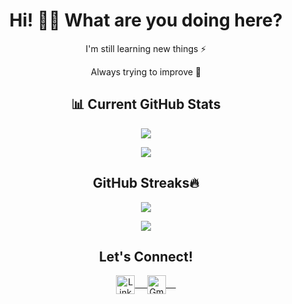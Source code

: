 <h1 align="center"> Hi! 👋🏻 What are you doing here? </h1>
<p align="center">I'm still learning new things ⚡</p>
<p align="center">Always trying to improve 🚀</p>

<h2 align="center">📊 Current GitHub Stats</h2>

<div align="center">

![](https://github-readme-stats.vercel.app/api?username=jfaundez07&theme=tokyonight&hide_border=true&include_all_commits=true&count_private=false)

![](https://github-readme-stats.vercel.app/api/top-langs/?username=jfaundez07&theme=tokyonight&hide_border=true&include_all_commits=true&count_private=false&layout=compact)

</div>

<h2 align="center">GitHub Streaks🔥</h2>

<div align="center">

![](https://github-readme-streak-stats.herokuapp.com/?user=jfaundez07&theme=tokyonight&hide_border=true)

[![](https://visitcount.itsvg.in/api?id=jfaundez07&icon=2&color=0)](https://visitcount.itsvg.in)

</div>

<h2 align="center">Let's Connect!</h2> 

<p align="center">
    <a href="https://www.linkedin.com/in/joaquin-faundez-concha-ab3159269" target="_blank">
        <img align="center" alt="LinkedIn" width="30px" src="https://www.vectorlogo.zone/logos/linkedin/linkedin-icon.svg" /> &nbsp; &nbsp;
    </a>
    <a href="mailto:j.faundez07@ufromail.cl" target="_blank">
        <img align="center" alt="Gmail" width="30px" src="https://www.vectorlogo.zone/logos/gmail/gmail-icon.svg" /> &nbsp; &nbsp;
    </a>
    <br/>
    <br/>
</p>